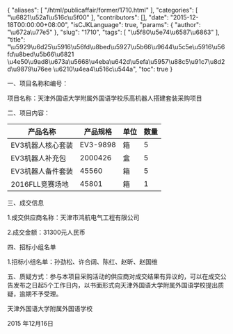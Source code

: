 {
    "aliases": [
        "/html/publicaffair/former/1710.html"
    ],
    "categories": [
        "\u6821\u52a1\u516c\u5f00"
    ],
    "contributors": [],
    "date": "2015-12-18T00:00:00+08:00",
    "isCJKLanguage": true,
    "params": {
        "author": "\u672a\u77e5"
    },
    "slug": "1710",
    "tags": [
        "\u5f80\u5e74\u6587\u6863"
    ],
    "title": "\u5929\u6d25\u5916\u56fd\u8bed\u5927\u5b66\u9644\u5c5e\u5916\u56fd\u8bed\u5b66\u6821 \u4e50\u9ad8\u673a\u5668\u4eba\u642d\u5efa\u5957\u88c5\u91c7\u8d2d\u9879\u76ee \u6210\u4ea4\u516c\u544a",
    "toc": true
}

一、项目名称和编号：




项目名称：天津外国语大学附属外国语学校乐高机器人搭建套装采购项目




二、项目内容：






| 产品名称 | 产品规格 | 单位 | 数量 |
| --- | --- | --- | --- |
| EV3机器人核心套装 | EV3-9898 | 箱 | 5 |
| EV3机器人补充包 | 2000426 | 盒 | 5 |
| EV3机器人备件套装 | 45560 | 箱 | 5 |
| 2016FLL竞赛场地 | 45801 | 箱 | 1 |




三、成交信息




1.成交供应商名称：天津市鸿航电气工程有限公司




2.成交金额：31300元人民币




四、招标小组名单




1.招标小组名单：孙劲松、许合阔、陈红、赵昕、赵国维




五、质疑方式：参与本项目采购活动的供应商对成交结果有异议的，可以在成交公告发布之日起5个工作日内，以书面形式向天津外国语大学附属外国语学校提出质疑，逾期不予受理。




天津外国语大学附属外国语学校




2015 年12月16日




 


